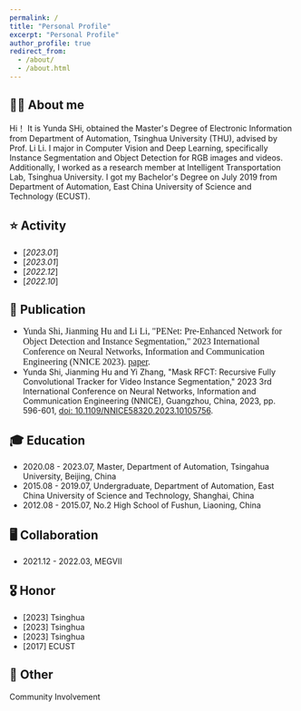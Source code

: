 ```yaml
---
permalink: /
title: "Personal Profile"
excerpt: "Personal Profile"
author_profile: true
redirect_from: 
  - /about/
  - /about.html
---
```


**👨‍🎓 About me**
------
Hi！
It is Yunda SHi, obtained the Master's Degree of Electronic Information from Department of Automation, Tsinghua University (THU), advised by Prof. Li Li. I major in Computer Vision and Deep Learning, specifically Instance Segmentation and Object Detection for RGB images and videos. Additionally, I worked as a research member at Intelligent Transportation Lab, Tsinghua University. I got my Bachelor's Degree on July 2019 from Department of Automation, East China University of Science and Technology (ECUST).


**⭐️ Activity**
------
* [_2023.01_] 
* [_2023.01_]
* [_2022.12_]
* [_2022.10_]

**📝 Publication**
------
* <font size=3 face="Optima">Yunda Shi, Jianming Hu and Li Li, "PENet: Pre-Enhanced Network for Object Detection and Instance Segmentation," 2023 International Conference on Neural Networks, Information and Communication Engineering (NNICE 2023). [paper](https://ieeexplore.ieee.org/abstract/document/10105781).</font>
* Yunda Shi, Jianming Hu and Yi Zhang, "Mask RFCT: Recursive Fully Convolutional Tracker for Video Instance Segmentation," 2023 3rd International Conference on Neural Networks, Information and Communication Engineering (NNICE), Guangzhou, China, 2023, pp. 596-601, [doi: 10.1109/NNICE58320.2023.10105756](https://ieeexplore.ieee.org/abstract/document/10105756).

**🎓 Education**
------
* 2020.08 - 2023.07, Master, Department of Automation, Tsingahua University, Beijing, China
* 2015.08 - 2019.07, Undergraduate, Department of Automation, East China University of Science and Technology, Shanghai, China
* 2012.08 - 2015.07, No.2 High School of Fushun, Liaoning, China

**🖥️ Collaboration**
------
* 2021.12 - 2022.03, MEGVII

**🎖️ Honor**
------
* [2023] Tsinghua
* [2023] Tsinghua
* [2023] Tsinghua
* [2017] ECUST


**🔋 Other**
------
Community Involvement

